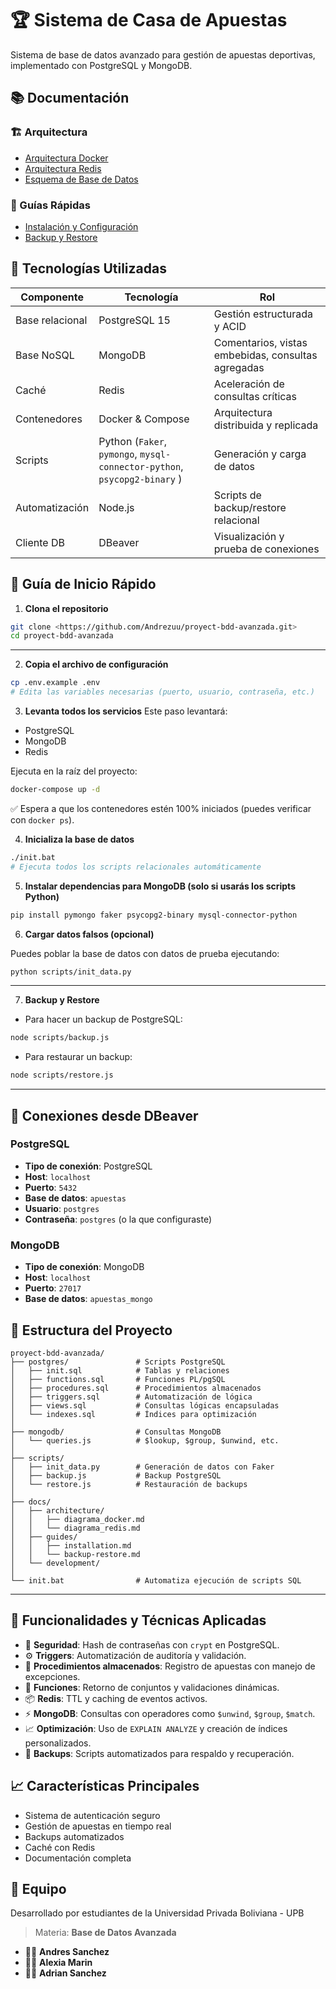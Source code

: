 # 🏆 Sistema de Casa de Apuestas

Sistema de base de datos avanzado para gestión de apuestas deportivas, implementado con PostgreSQL y MongoDB.

## 📚 Documentación

### 🏗️ Arquitectura
- [Arquitectura Docker](docs/architecture/diagrama_docker.md)
- [Arquitectura Redis](docs/architecture/diagrama_redis.md)
- [Esquema de Base de Datos](architecture/database-schema.md)

### 🚀 Guías Rápidas
- [Instalación y Configuración](guides/installation.md)
- [Backup y Restore](guides/backup-restore.md)

## 🧰 Tecnologías Utilizadas

| Componente | Tecnología | Rol |
| --- | --- | --- |
| Base relacional | PostgreSQL 15 | Gestión estructurada y ACID |
| Base NoSQL | MongoDB | Comentarios, vistas embebidas, consultas agregadas |
| Caché | Redis | Aceleración de consultas críticas |
| Contenedores | Docker & Compose | Arquitectura distribuida y replicada |
| Scripts | Python (`Faker`, `pymongo`, `mysql-connector-python`, `psycopg2-binary` ) | Generación y carga de datos |
| Automatización | Node.js | Scripts de backup/restore relacional |
| Cliente DB | DBeaver | Visualización y prueba de conexiones |

## 🚀 Guía de Inicio Rápido

1. **Clona el repositorio**

```bash
git clone <https://github.com/Andrezuu/proyect-bdd-avanzada.git>
cd proyect-bdd-avanzada

```

---

2. **Copia el archivo de configuración**

```bash
cp .env.example .env
# Edita las variables necesarias (puerto, usuario, contraseña, etc.)

```

3. **Levanta todos los servicios**
Este paso levantará:

- PostgreSQL
- MongoDB
- Redis

Ejecuta en la raíz del proyecto:

```bash
docker-compose up -d
```

✅ Espera a que los contenedores estén 100% iniciados (puedes verificar con `docker ps`).

4. **Inicializa la base de datos**

```bash
./init.bat
# Ejecuta todos los scripts relacionales automáticamente
```

5. **Instalar dependencias para MongoDB (solo si usarás los scripts Python)**

```bash
pip install pymongo faker psycopg2-binary mysql-connector-python
```
6. **Cargar datos falsos (opcional)**

Puedes poblar la base de datos con datos de prueba ejecutando:

```bash
python scripts/init_data.py
```

---

 7. **Backup y Restore**

- Para hacer un backup de PostgreSQL:

```bash
node scripts/backup.js
```

- Para restaurar un backup:

```bash
node scripts/restore.js
```

---

## 🔌 Conexiones desde DBeaver

### PostgreSQL

- **Tipo de conexión**: PostgreSQL
- **Host**: `localhost`
- **Puerto**: `5432`
- **Base de datos**: `apuestas`
- **Usuario**: `postgres`
- **Contraseña**: `postgres` (o la que configuraste)

### MongoDB

- **Tipo de conexión**: MongoDB
- **Host**: `localhost`
- **Puerto**: `27017`
- **Base de datos**: `apuestas_mongo`

## 📁 Estructura del Proyecto

```
proyect-bdd-avanzada/
├── postgres/               # Scripts PostgreSQL
│   ├── init.sql            # Tablas y relaciones
│   ├── functions.sql       # Funciones PL/pgSQL
│   ├── procedures.sql      # Procedimientos almacenados
│   ├── triggers.sql        # Automatización de lógica
│   ├── views.sql           # Consultas lógicas encapsuladas
│   └── indexes.sql         # Índices para optimización
│
├── mongodb/                # Consultas MongoDB
│   └── queries.js          # $lookup, $group, $unwind, etc.
│
├── scripts/
│   ├── init_data.py        # Generación de datos con Faker
│   ├── backup.js           # Backup PostgreSQL
│   └── restore.js          # Restauración de backups
│
├── docs/
│   ├── architecture/
│   │   ├── diagrama_docker.md
│   │   └── diagrama_redis.md
│   ├── guides/
│   │   ├── installation.md
│   │   └── backup-restore.md
│   └── development/
│
└── init.bat                # Automatiza ejecución de scripts SQL

```

---

## 🧠 Funcionalidades y Técnicas Aplicadas

- 🔐 **Seguridad**: Hash de contraseñas con `crypt` en PostgreSQL.
- ⚙️ **Triggers**: Automatización de auditoría y validación.
- 🔁 **Procedimientos almacenados**: Registro de apuestas con manejo de excepciones.
- 📜 **Funciones**: Retorno de conjuntos y validaciones dinámicas.
- 📦 **Redis**: TTL y caching de eventos activos.
- ⚡ **MongoDB**: Consultas con operadores como `$unwind`, `$group`, `$match`.
- 📈 **Optimización**: Uso de `EXPLAIN ANALYZE` y creación de índices personalizados.
- 💾 **Backups**: Scripts automatizados para respaldo y recuperación.


## 📈 Características Principales

- Sistema de autenticación seguro
- Gestión de apuestas en tiempo real
- Backups automatizados
- Caché con Redis
- Documentación completa

## 👥 Equipo
Desarrollado por estudiantes de la Universidad Privada Boliviana - UPB
> 
> Materia: **Base de Datos Avanzada**
> 
- 🧑‍💻 **Andres Sanchez**
- 🧑‍💻 **Alexia Marin**
- 🧑‍💻 **Adrian Sanchez**
